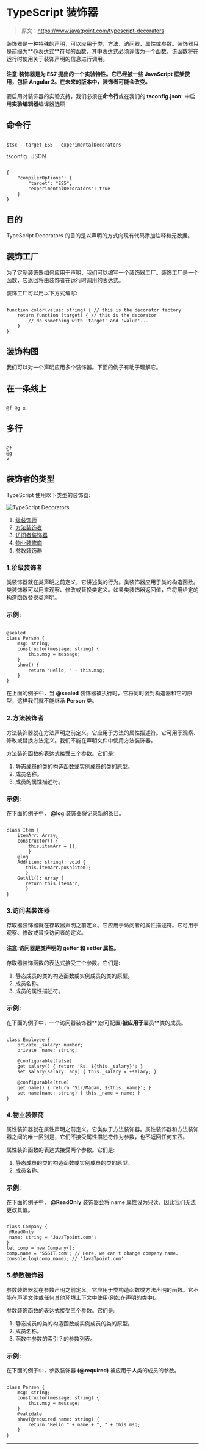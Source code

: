 # TypeScript 装饰器

> 原文：<https://www.javatpoint.com/typescript-decorators>

装饰器是一种特殊的声明，可以应用于类、方法、访问器、属性或参数。装饰器只是前缀为**@表达式**符号的函数，其中表达式必须评估为一个函数，该函数将在运行时使用关于装饰声明的信息进行调用。

#### 注意:装饰器是为 ES7 提出的一个实验特性。它已经被一些 JavaScript 框架使用，包括 Angular 2。在未来的版本中，装饰者可能会改变。

要启用对装饰器的实验支持，我们必须在**命令行**或在我们的 **tsconfig.json:** 中启用**实验编辑器**编译器选项

## 命令行

```

$tsc --target ES5 --experimentalDecorators

```

tsconfig . JSON

```

{
    "compilerOptions": {
        "target": "ES5",
        "experimentalDecorators": true
    }
}

```

## 目的

TypeScript Decorators 的目的是以声明的方式向现有代码添加注释和元数据。

## 装饰工厂

为了定制装饰器如何应用于声明，我们可以编写一个装饰器工厂。装饰工厂是一个函数，它返回将由装饰者在运行时调用的表达式。

装饰工厂可以用以下方式编写:

```

function color(value: string) { // this is the decorator factory
    return function (target) { // this is the decorator
        // do something with 'target' and 'value'...
    }
}

```

## 装饰构图

我们可以对一个声明应用多个装饰器。下面的例子有助于理解它。

## 在一条线上

```

@f @g x

```

## 多行

```

@f
@g
x

```

## 装饰者的类型

TypeScript 使用以下类型的装饰器:

![TypeScript Decorators](img/a98a138a669af958c424253acf3923b2.png)

1.  [级装饰师](#class-decorators)
2.  [方法装饰者](#method-decorators)
3.  [访问者装饰器](#accessor-decorators)
4.  [物业装修商](#property-decorators)
5.  [参数装饰器](#parameter-decorators)

### 1.阶级装饰者

类装饰器就在类声明之前定义，它讲述类的行为。类装饰器应用于类的构造函数。类装饰器可以用来观察、修改或替换类定义。如果类装饰器返回值，它将用给定的构造函数替换类声明。

### 示例:

```

@sealed
class Person {
    msg: string;
    constructor(message: string) {
        this.msg = message;
    }
    show() {
        return "Hello, " + this.msg;
    }
}

```

在上面的例子中，当 **@sealed** 装饰器被执行时，它将同时密封构造器和它的原型，这样我们就不能继承 **Person** 类。

### 2.方法装饰者

方法装饰器就在方法声明之前定义。它应用于方法的属性描述符。它可用于观察、修改或替换方法定义。我们不能在声明文件中使用方法装饰器。

方法装饰函数的表达式接受三个参数。它们是:

1.  静态成员的类的构造函数或实例成员的类的原型。
2.  成员名称。
3.  成员的属性描述符。

### 示例:

在下面的例子中， **@log** 装饰器将记录新的条目。

```

class Item {
    itemArr: Array;
    constructor() {
        this.itemArr = [];
        }
    @log
    Add(item: string): void {
       this.itemArr.push(item);
       }
    GetAll(): Array {
       return this.itemArr;
       }
}

```

### 3.访问者装饰器

存取器装饰器就在存取器声明之前定义。它应用于访问者的属性描述符。它可用于观察、修改或替换访问者的定义。

#### 注意:访问器是类声明的 getter 和 setter 属性。

存取器装饰函数的表达式接受三个参数。它们是:

1.  静态成员的类的构造函数或实例成员的类的原型。
2.  成员名称。
3.  成员的属性描述符。

### 示例:

在下面的例子中，一个访问器装饰器**(@可配置)**被应用于**雇员**类的成员。

```

class Employee {
    private _salary: number;
    private _name: string;

    @configurable(false)
    get salary() { return 'Rs. ${this._salary}'; }
    set salary(salary: any) { this._salary = +salary; }

    @configurable(true)
    get name() { return 'Sir/Madam, ${this._name}'; }
    set name(name: string) { this._name = name; }
}

```

### 4.物业装修商

属性装饰器就在属性声明之前定义。它类似于方法装饰器。属性装饰器和方法装饰器之间的唯一区别是，它们不接受属性描述符作为参数，也不返回任何东西。

属性装饰函数的表达式接受两个参数。它们是:

1.  静态成员的类的构造函数或实例成员的类的原型。
2.  成员名称。

### 示例:

在下面的例子中， **@ReadOnly** 装饰器会将 name 属性设为只读，因此我们无法更改其值。

```

class Company {
 @ReadOnly 
 name: string = "JavaTpoint.com";
}
let comp = new Company();
comp.name = 'SSSIT.com'; // Here, we can't change company name.
console.log(comp.name); // 'JavaTpoint.com'

```

### 5.参数装饰器

参数装饰器就在参数声明之前定义。它应用于类构造函数或方法声明的函数。它不能在声明文件或任何其他环境上下文中使用(例如在声明的类中)。

参数装饰函数的表达式接受三个参数。它们是:

1.  静态成员的类的构造函数或实例成员的类的原型。
2.  成员名称。
3.  函数中参数的索引？的参数列表。

### 示例:

在下面的例子中，参数装饰器 **(@required)** 被应用于**人**类的成员的参数。

```

class Person {
    msg: string;
    constructor(message: string) {
        this.msg = message;
    }
    @validate
    show(@required name: string) {
        return "Hello " + name + ", " + this.msg;
    }
}

```

* * *